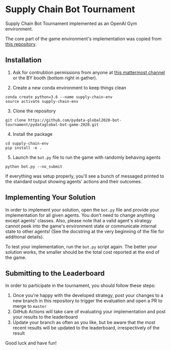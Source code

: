 # Supply Chain Bot Tournament

Supply Chain Bot Tournament implemented as an OpenAI Gym environment.

The core part of the game environment's implementation was copied from [this repository](https://github.com/orlov-ai/beer-game-env). 

## Installation

1. Ask for contrubtion permissions from anyone at [this mattermost channel](https://forum.numfocus.org/pydata-global/channels/supply-chain-bot-tournament) or the BY booth (bottom right in gather).

2. Create a new conda environment to keep things clean
```
conda create python=3.6 --name supply-chain-env
source activate supply-chain-env
```

3. Clone the repository
```
git clone https://github.com/pydata-global2020-bot-tournament/pydataglobal-bot-game-2020.git
```

4. Install the package
```
cd supply-chain-env
pip install -e .
```

5. Launch the `bot.py` file to run the game with randomly behaving agents
```
python bot.py --no_submit
``` 

If everything was setup properly, you'll see a bunch of messaged printed to the standard output
showing agents' actions and their outcomes.

## Implementing Your Solution

In order to implement your solution, open the `bot.py` file and provide your implementation
for all given agents. You don't need to change anything except agents' classes. Also, please 
note that a valid agent's strategy cannot peek into the game's environment state or communicate 
internal state to other agents! (See the docstring at the very beginning of the file for 
additional details).  

To test your implementation, run the `bot.py` script again. The better your solution works, the
smaller should be the total cost reported at the end of the game.

## Submitting to the Leaderboard

In order to participate in the tournament, you should follow these steps:
1. Once you're happy with the developed strategy, post your changes to a new branch in this repository 
to trigger the evaluation and open a PR to merge to `master`
2. GitHub Actions will take care of evaluating your implementation and post your results to the leaderboard
3. Update your branch as often as you like, but be aware that the most recent results will be updated
to the leaderboard, irrespectively of the result

Good luck and have fun!
